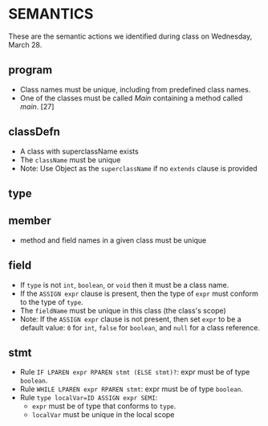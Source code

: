 # SEMANTICS

These are the semantic actions we identified during class on Wednesday, March 28.

## program
- Class names must be unique, including from predefined class names.
- One of the classes must be called *Main* containing a method called *main*. [27]

## classDefn
- A class with superclassName exists
- The `className` must be unique
- Note: Use Object as the `superclassName` if no `extends` clause is provided

## type            
## member
- method and field names in a given class must be unique

## field
- If `type` is not `int`, `boolean`, or `void` then it must be a class name.
- If the `ASSIGN expr` clause is present, then the type of `expr` must conform to the type of `type`.
- The `fieldName` must be unique in this class (the class's scope)
- Note: If the `ASSIGN expr` clause is not present, then set `expr` to be a default value: `0` for `int`, `false` for `boolean`, and `null` for a class reference.

## stmt
- Rule `IF LPAREN expr RPAREN stmt (ELSE stmt)?`: expr must be of type `boolean`.
- Rule `WHILE LPAREN expr RPAREN stmt`: expr must be of type `boolean`.
- Rule `type localVar=ID ASSIGN expr SEMI`:
    - `expr` must be of type that conforms to `type`.
    - `localVar` must be unique in the local scope

